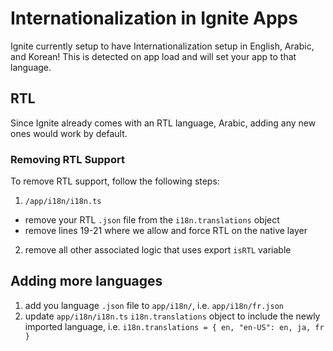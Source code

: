 # Internationalization in Ignite Apps

Ignite currently setup to have Internationalization setup in English, Arabic, and Korean! This is detected on app load and will set your app to that language.

## RTL

Since Ignite already comes with an RTL language, Arabic, adding any new ones would work by default.

### Removing RTL Support

To remove RTL support, follow the following steps:

1. `/app/i18n/i18n.ts`

- remove your RTL `.json` file from the `i18n.translations` object
- remove lines 19-21 where we allow and force RTL on the native layer

2. remove all other associated logic that uses export `isRTL` variable

## Adding more languages

1. add you language `.json` file to `app/i18n/`, i.e. `app/i18n/fr.json`
2. update `app/i18n/i18n.ts` `i18n.translations` object to include the newly imported language, i.e. `i18n.translations = { en, "en-US": en, ja, fr }`
